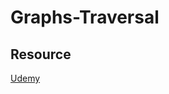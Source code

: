 # Graphs-Traversal

## Resource
[Udemy](https://www.udemy.com/course/js-algorithms-and-data-structures-masterclass/)
